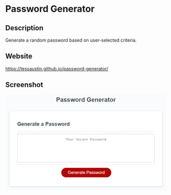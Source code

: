 # Password Generator 

## Description
Generate a random password based on user-selected criteria. 

## Website
https://tessaustin.github.io/password-generator/

## Screenshot
![img](assets\img\demo.png)